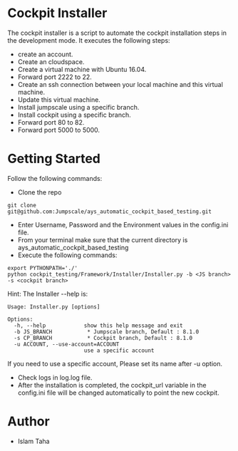# Cockpit Installer
The cockpit installer is a script to automate the cockpit installation steps in the development mode. It executes the following steps:
* create an account.
* Create an cloudspace.
* Create a virtual machine with Ubuntu 16.04.
* Forward port 2222 to 22.
* Create an ssh connection between your local machine and this virtual machine.
* Update this virtual machine.
* Install jumpscale using a specific branch.
* Install cockpit using a specific branch.
* Forward port 80 to 82.
* Forward port 5000 to 5000.

# Getting Started
Follow the following commands:
* Clone the repo
```
git clone git@github.com:Jumpscale/ays_automatic_cockpit_based_testing.git
```
* Enter Username, Password and the Environment values in the config.ini file.
* From your terminal make sure that the current directory is ays_automatic_cockpit_based_testing
* Execute the following commands:
```
export PYTHONPATH='./'
python cockpit_testing/Framework/Installer/Installer.py -b <JS branch> -s <cockpit branch>
```
Hint: The Installer --help is:
```
Usage: Installer.py [options]

Options:
  -h, --help            show this help message and exit
  -b JS_BRANCH           * Jumpscale branch, Default : 8.1.0
  -s CP_BRANCH           * Cockpit branch, Default : 8.1.0
  -u ACCOUNT, --use-account=ACCOUNT
                        use a specific account
```
If you need to use a specific account, Please set its name after -u option.

* Check logs in log.log file.
* After the installation is completed, the cockpit_url variable in the config.ini file will be changed automatically to point the new cockpit.

# Author
* Islam Taha
